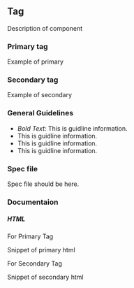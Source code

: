 
<div id="Overview"></div>

## Tag

Description of component

### Primary tag

Example of primary

### Secondary tag

Example of secondary

<div id="General-Guideline"></div>

### General Guidelines

- _Bold Text:_ This is guidline information.
- This is guidline information.
- This is guidline information.
- This is guidline information.

<div id="Spec-file"></div>

### Spec file

Spec file should be here.

<div id="Documentation"></div>

### Documentaion

##### HTML

For Primary Tag

Snippet of primary html

For Secondary Tag

Snippet of secondary html

